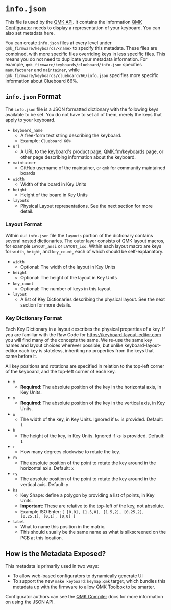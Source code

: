 # `info.json`

This file is used by the [QMK API](https://github.com/qmk/qmk_api). It contains the information [QMK Configurator](https://config.qmk.fm/) needs to display a representation of your keyboard. You can also set metadata here.

You can create `info.json` files at every level under `qmk_firmware/keyboards/<name>` to specify this metadata. These files are combined, with more specific files overriding keys in less specific files. This means you do not need to duplicate your metadata information. For example, `qmk_firmware/keyboards/clueboard/info.json` specifies `manufacturer` and `maintainer`, while `qmk_firmware/keyboards/clueboard/66/info.json` specifies more specific information about Clueboard 66%.

## `info.json` Format

The `info.json` file is a JSON formatted dictionary with the following keys available to be set. You do not have to set all of them, merely the keys that apply to your keyboard.

* `keyboard_name`
  * A free-form text string describing the keyboard.
  * Example: `Clueboard 66%`
* `url`
  * A URL to the keyboard's product page, [QMK.fm/keyboards](https://qmk.fm/keyboards) page, or other page describing information about the keyboard.
* `maintainer`
  * GitHub username of the maintainer, or `qmk` for community maintained boards
* `width`
  * Width of the board in Key Units
* `height`
  * Height of the board in Key Units
* `layouts`
  * Physical Layout representations. See the next section for more detail.

### Layout Format

Within our `info.json` file the `layouts` portion of the dictionary contains several nested dictionaries. The outer layer consists of QMK layout macros, for example `LAYOUT_ansi` or `LAYOUT_iso`. Within each layout macro are keys for `width`, `height`, and `key_count`, each of which should be self-explanatory.

* `width`
  * Optional: The width of the layout in Key Units
* `height`
  * Optional: The height of the layout in Key Units
* `key_count`
  * Optional: The number of keys in this layout
* `layout`
  * A list of Key Dictionaries describing the physical layout. See the next section for more details.

### Key Dictionary Format

Each Key Dictionary in a layout describes the physical properties of a key. If you are familiar with the Raw Code for <https://keyboard-layout-editor.com> you will find many of the concepts the same. We re-use the same key names and layout choices wherever possible, but unlike keyboard-layout-editor each key is stateless, inheriting no properties from the keys that came before it.

All key positions and rotations are specified in relation to the top-left corner of the keyboard, and the top-left corner of each key.

* `x`
  * **Required**: The absolute position of the key in the horizontal axis, in Key Units.
* `y`
  * **Required**: The absolute position of the key in the vertical axis, in Key Units.
* `w`
  * The width of the key, in Key Units. Ignored if `ks` is provided. Default: `1`
* `h`
  * The height of the key, in Key Units. Ignored if `ks` is provided. Default: `1`
* `r`
  * How many degrees clockwise to rotate the key.
* `rx`
  * The absolute position of the point to rotate the key around in the horizontal axis. Default: `x`
* `ry`
  * The absolute position of the point to rotate the key around in the vertical axis. Default: `y`
* `ks`
  * Key Shape: define a polygon by providing a list of points, in Key Units.
  * **Important**: These are relative to the top-left of the key, not absolute.
  * Example ISO Enter: `[ [0,0], [1.5,0], [1.5,2], [0.25,2], [0.25,1], [0,1], [0,0] ]`
* `label`
  * What to name this position in the matrix.
  * This should usually be the same name as what is silkscreened on the PCB at this location.

## How is the Metadata Exposed?

This metadata is primarily used in two ways:

* To allow web-based configurators to dynamically generate UI
* To support the new `make keyboard:keymap:qmk` target, which bundles this metadata up with the firmware to allow QMK Toolbox to be smarter.

Configurator authors can see the [QMK Compiler](https://docs.api.qmk.fm/using-the-api) docs for more information on using the JSON API.
